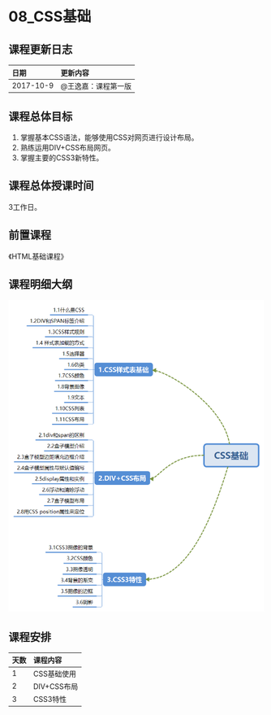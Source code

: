 # 08\_CSS基础

## 课程更新日志

| 日期 | 更新内容 |
| :--- | :--- |
| 2017-10-9 | @王逸嘉：课程第一版 |

## 课程总体目标

1. 掌握基本CSS语法，能够使用CSS对网页进行设计布局。
2. 熟练运用DIV+CSS布局网页。
3. 掌握主要的CSS3新特性。

## 课程总体授课时间

3工作日。

## 前置课程

《HTML基础课程》

## 课程明细大纲

![](/assets/CSS基础.png)

## 课程安排

| 天数 | 课程内容 |
| :--- | :--- |
| 1 | CSS基础使用 |
| 2 |DIV+CSS布局|
| 3 | CSS3特性 |





